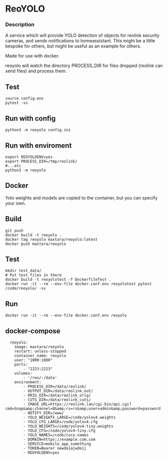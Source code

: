 # ReoYOLO
  
### Description
A service which will provide YOLO detection of objects for reolink security cameras, and sends notifications to homeassistant.
This might be a little bespoke for others, but might be useful as an example for others.
  
Made for use with docker. 
  
reoyolo will watch the directory PROCESS_DIR for files dropped (reolink can send files) and process them.
  
## Test
```
source config.env
pytest -vs
```
  
## Run with config
```
python3 -m reoyolo config.ini
```
  
## Run with enviroment
```
export REOYOLOENV=yes
export PROCESS_DIR=/tmp/reolink/
#...etc
python3 -m reoyolo
```
  
## Docker
  
Yolo weights and models are copied to the container, but you can specify your own.
  
## Build
```
git push
docker build -t reoyolo .
docker tag reoyolo maxtara/reoyolo:latest
docker push maxtara/reoyolo
```
  
## Test
```
mkdir test_data/
# Put test files in there
docker build -t reoyolotest -f DockerfileTest .
docker run -it --rm --env-file docker.conf.env reoyolotest pytest /code/reoyolo/ -sv

```

## Run
```
docker run -it --rm --env-file docker.conf.env reoyolo
```
  
## docker-compose
```
  reoyolo:
    image: maxtara/reoyolo
    restart: unless-stopped
    container_name: reoyolo
    user: "1000:1000"
    ports:
        - "2223:2223"
    volumes:
        - '/reo/:/data'
    environment:
        - PROCESS_DIR=/data/reolink/
        - OUTPUT_DIR=/data/reolink_out/
        - ORIG_DIR=/data/reolink_orig/
        - CUTS_DIR=/data/reolink_cuts/
        - IMAGE_URL=https://reolink.lan/cgi-bin/api.cgi?cmd=Snap&amp;channel=0&amp;rs=rs&amp;user=admin&amp;password=password
        - NOTIFY_DIR=/www/
        - YOLO_WEIGHTS_LARGE=/code/yolov4.weights
        - YOLO_CFG_LARGE=/code/yolov4.cfg
        - YOLO_WEIGHTS=/code/yolov4-tiny.weights
        - YOLO_CFG=/code/yolov4-tiny.cfg
        - YOLO_NAMES=/code/coco.names
        - DOMAIN=https://example.com.com
        - SERVICE=mobile_app_something
        - TOKEN=Bearer oawdoiajwdoij
        - REOYOLOENV=yes
```